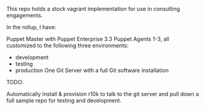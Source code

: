 This repo holds a stock vagrant implementation for use in consulting engagements.

In the rollup, I have:

Puppet Master with Puppet Enterprise 3.3
Puppet Agents 1-3, all customized to the following three environments:
- development
- testing
- production
One Git Server with a full Git software installation


TODO:

Automatically install & provision r10k to talk to the git server and pull down a full sample repo
for testing and development.

